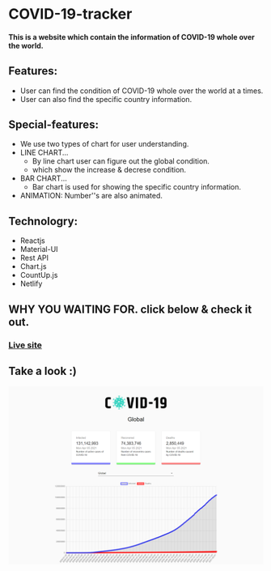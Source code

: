 # COVID-19-tracker
#### This is a website which contain the information of COVID-19 whole over the world.


## Features:
+ User can find the condition of COVID-19 whole over the world at a times.
+ User can also find the specific country information. 
## Special-features: 
+ We use two types of chart for user understanding. 
+ LINE CHART...
   * By line chart user can figure out the global condition.
   * which show the increase & decrese condition.
+ BAR CHART...
   * Bar chart is used for showing the specific country information.
+ ANIMATION: Number''s are also animated.

## Technologry: 
+ Reactjs
+ Material-UI
+ Rest API
+ Chart.js
+ CountUp.js
+ Netlify

## WHY YOU WAITING FOR. click below & check it out.
### [Live site](https://simple-covid19.netlify.app/) 

## Take a look :)
![alt_text](src/images/download.png)
